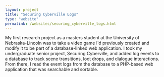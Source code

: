 ```yaml
---
layout: project
title: "Securing Cyberville Logs"
type: "website"
permalink: /websites/securing_cyberville_logs.html
---
```

My first research project as a masters student at the University of Nebraska-Lincoln was to take a video game I'd previously created and modify it to be part of a database-linked web application. I took my undergraduate senior project, Securing Cyberville, and added log events to a database to track scene transitions, loot drops, and dialogue interactions. From there, I read the event logs from the database to a PHP-based web application that was searchable and sortable.